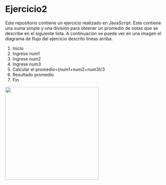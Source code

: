 # Ejercicio2

Este repositorio contiene un ejercicio realizado en JavaScript. Este contiene una suma simple y una división para obtener un promedio de notas que se describe en el siguiente lista. A continuación se puede ver en una imagen el diagrama de flujo del ejercicio descrito líneas arriba. 

1. Inicio
2. Ingrese num1
3. Ingrese num2
4. Ingrese num3
5. Calcular el promedio=(num1+num2+num3)/3
6. Resultado promedio
7. Fin

<img src="http://i63.tinypic.com/n66em1.jpg" width="300">
